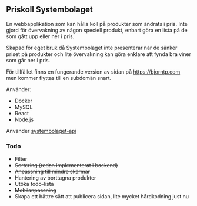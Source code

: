 ## Priskoll Systembolaget
En webbapplikation som kan hålla koll på produkter som ändrats i pris. Inte gjord för övervakning av någon speciell produkt, enbart göra en lista på de som gått upp eller ner i pris.

Skapad för eget bruk då Systembolaget inte presenterar när de sänker priset på produkter och lite övervakning kan göra enklare att fynda bra viner som går ner i pris.

För tillfället finns en fungerande version av sidan på https://bjorntp.com men kommer flyttas till en subdomän snart.

Använder:
<ul>
<li>Docker</li>
<li>MySQL</li>
<li>React</li>
<li>Node.js</li>
</ul>

Använder [systembolaget-api](https://github.com/AlexGustafsson/systembolaget-api)

### Todo
- Filter
- ~~Sortering (redan implementerat i backend)~~
- ~~Anpassning till mindre skärmar~~
- ~~Hantering av borttagna produkter~~
- Utöka todo-lista
- ~~Mobilanpassning~~
- Skapa ett bättre sätt att publicera sidan, lite mycket hårdkodning just nu
